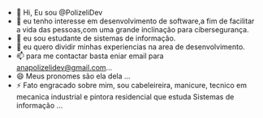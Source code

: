 - 👋 Hi, Eu sou @PolizeliDev
- 👀 eu tenho interesse em desenvolvimento de software,a fim de facilitar a vida das pessoas,com uma grande inclinação para cibersegurança.
- 🌱 eu sou estudante de sistemas de informação.
- 💞️ eu quero dividir minhas experiencias na area de desenvolvimento.
- 📫 para me contactar basta eniar email para anapolizelidev@gmail.com...
- 😄 Meus pronomes são ela dela ...
- ⚡ Fato engracado sobre mim, sou cabeleireira, manicure, tecnico em mecanica industrial e pintora residencial que estuda Sistemas de informação ...

<!---
PolizeliDev/PolizeliDev is a ✨ special ✨ repository because its `README.md` (this file) appears on your GitHub profile.
You can click the Preview link to take a look at your changes.
--->
